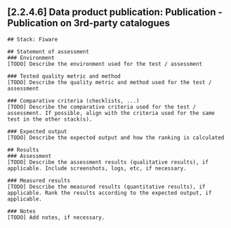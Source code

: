## [2.2.4.6] Data product publication: Publication - Publication on 3rd-party catalogues
    ## Stack: Fiware

    ## Statement of assessment
    ### Environment
    [TODO] Describe the environment used for the test / assessment

    ### Tested quality metric and method
    [TODO] Describe the quality metric and method used for the test / assessment

    ### Comparative criteria (checklists, ...)
    [TODO] Describe the comparative criteria used for the test / assessment. If possible, align with the criteria used for the same test in the other stack(s).

    ### Expected output
    [TODO] Describe the expected output and how the ranking is calculated

    ## Results
    ### Assessment
    [TODO] Describe the assessment results (qualitative results), if applicable. Include screenshots, logs, etc, if necessary.

    ### Measured results
    [TODO] Describe the measured results (quantitative results), if applicable. Rank the results according to the expected output, if applicable.

    ### Notes
    [TODO] Add notes, if necessary.
